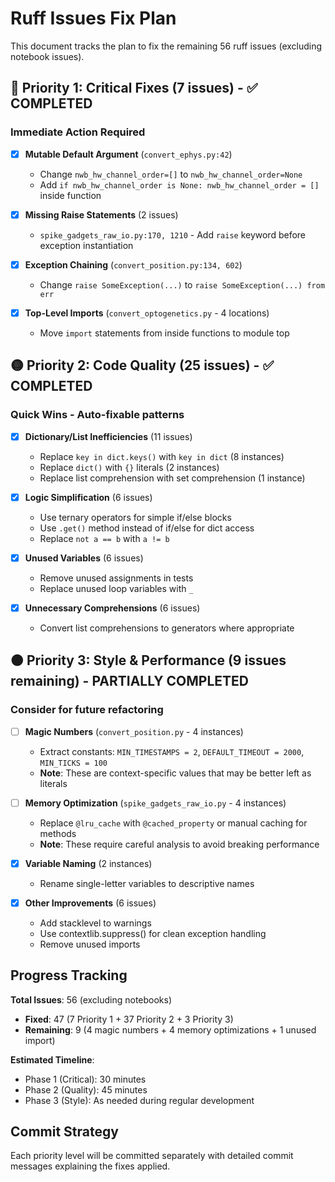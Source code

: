 # Ruff Issues Fix Plan

This document tracks the plan to fix the remaining 56 ruff issues (excluding notebook issues).

## 🔴 Priority 1: Critical Fixes (7 issues) - ✅ COMPLETED

### Immediate Action Required

- [x] **Mutable Default Argument** (`convert_ephys.py:42`)
  - Change `nwb_hw_channel_order=[]` to `nwb_hw_channel_order=None`
  - Add `if nwb_hw_channel_order is None: nwb_hw_channel_order = []` inside function

- [x] **Missing Raise Statements** (2 issues)
  - `spike_gadgets_raw_io.py:170, 1210` - Add `raise` keyword before exception instantiation

- [x] **Exception Chaining** (`convert_position.py:134, 602`)
  - Change `raise SomeException(...)` to `raise SomeException(...) from err`

- [x] **Top-Level Imports** (`convert_optogenetics.py` - 4 locations)
  - Move `import` statements from inside functions to module top

## 🟡 Priority 2: Code Quality (25 issues) - ✅ COMPLETED

### Quick Wins - Auto-fixable patterns

- [x] **Dictionary/List Inefficiencies** (11 issues)
  - Replace `key in dict.keys()` with `key in dict` (8 instances)
  - Replace `dict()` with `{}` literals (2 instances)
  - Replace list comprehension with set comprehension (1 instance)

- [x] **Logic Simplification** (6 issues)
  - Use ternary operators for simple if/else blocks
  - Use `.get()` method instead of if/else for dict access
  - Replace `not a == b` with `a != b`

- [x] **Unused Variables** (6 issues)
  - Remove unused assignments in tests
  - Replace unused loop variables with `_`

- [x] **Unnecessary Comprehensions** (6 issues)
  - Convert list comprehensions to generators where appropriate

## 🟠 Priority 3: Style & Performance (9 issues remaining) - PARTIALLY COMPLETED

### Consider for future refactoring

- [ ] **Magic Numbers** (`convert_position.py` - 4 instances)
  - Extract constants: `MIN_TIMESTAMPS = 2`, `DEFAULT_TIMEOUT = 2000`, `MIN_TICKS = 100`
  - **Note**: These are context-specific values that may be better left as literals

- [ ] **Memory Optimization** (`spike_gadgets_raw_io.py` - 4 instances)
  - Replace `@lru_cache` with `@cached_property` or manual caching for methods
  - **Note**: These require careful analysis to avoid breaking performance

- [x] **Variable Naming** (2 instances)
  - Rename single-letter variables to descriptive names

- [x] **Other Improvements** (6 issues)
  - Add stacklevel to warnings
  - Use contextlib.suppress() for clean exception handling
  - Remove unused imports

## Progress Tracking

**Total Issues**: 56 (excluding notebooks)

- **Fixed**: 47 (7 Priority 1 + 37 Priority 2 + 3 Priority 3)
- **Remaining**: 9 (4 magic numbers + 4 memory optimizations + 1 unused import)

**Estimated Timeline**:

- Phase 1 (Critical): 30 minutes
- Phase 2 (Quality): 45 minutes
- Phase 3 (Style): As needed during regular development

## Commit Strategy

Each priority level will be committed separately with detailed commit messages explaining the fixes applied.
